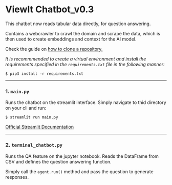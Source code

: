 # ViewIt Chatbot_v0.3

This chatbot now reads tabular data directly, for question answering.

Contains a webcrawler to crawl the domain and scrape the data, which is then used to create embeddings and context for the AI model.

Check the guide on [how to clone a repository.](https://docs.github.com/en/repositories/creating-and-managing-repositories/cloning-a-repository)

_It is recommmended to create a virtual environment and install the requirements specified in the `requirements.txt` file in the following manner:_

    $ pip3 install -r requirements.txt

---
### 1. `main.py`

Runs the chatbot on the streamlit interface. Simply navigate to thid directory on your cli and run:

    $ streamlit run main.py

[Official Streamlit Documentation](https://docs.streamlit.io/)

---
### 2. `terminal_chatbot.py`

Runs the QA feature on the jupyter notebook. Reads the DataFrame from CSV and defines the question answering function.

Simply call the `agent.run()` method and pass the question to generate responses.